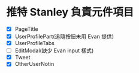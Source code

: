 # 推特 Stanley 負責元件項目

- [x] PageTitle
- [x] UserProfilePart(追隨按鈕未用 Evan 提供)
- [x] UserProfileTabs
- [ ] EditModal(缺少 Evan input 樣式)
- [x] Tweet
- [x] OtherUserNotin
